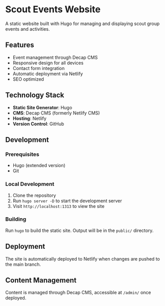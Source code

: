 # Scout Events Website

A static website built with Hugo for managing and displaying scout group events and activities.

## Features

- Event management through Decap CMS
- Responsive design for all devices
- Contact form integration
- Automatic deployment via Netlify
- SEO optimized

## Technology Stack

- **Static Site Generator**: Hugo
- **CMS**: Decap CMS (formerly Netlify CMS)
- **Hosting**: Netlify
- **Version Control**: GitHub

## Development

### Prerequisites

- Hugo (extended version)
- Git

### Local Development

1. Clone the repository
2. Run `hugo server -D` to start the development server
3. Visit `http://localhost:1313` to view the site

### Building

Run `hugo` to build the static site. Output will be in the `public/` directory.

## Deployment

The site is automatically deployed to Netlify when changes are pushed to the main branch.

## Content Management

Content is managed through Decap CMS, accessible at `/admin/` once deployed.